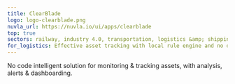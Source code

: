 ```yaml
---
title: ClearBlade
logo: logo-clearblade.png
nuvla_url: https://nuvla.io/ui/apps/clearblade
top: true
sectors: railway, industry 4.0, transportation, logistics &amp; shipping
for_logistics: Effective asset tracking with local rule engine and no or low code configuration.
---
```


No code intelligent solution for monitoring &amp; tracking assets, with analysis, alerts &amp; dashboarding. 
